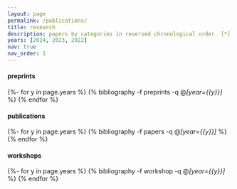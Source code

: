 ```yaml
---
layout: page
permalink: /publications/
title: research
description: papers by categories in reversed chronological order. [*] denotes equal contribution.
years: [2024, 2023, 2022]
nav: true
nav_order: 1
---
```


#### preprints
<!-- _pages/publications.md -->
<div class="publications">

{%- for y in page.years %}
  {% bibliography -f preprints -q @*[year={{y}}]* %}
{% endfor %}

</div>

#### publications
<!-- _pages/publications.md -->
<div class="publications">

{%- for y in page.years %}
  {% bibliography -f papers -q @*[year={{y}}]* %}
{% endfor %}

</div>

#### workshops

<div class="publications">

{%- for y in page.years %}
  {% bibliography -f workshop -q @*[year={{y}}]* %}
{% endfor %}

</div>
